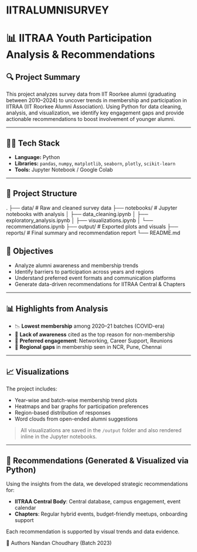 # IITRALUMNISURVEY
# 📊 IITRAA Youth Participation Analysis & Recommendations

## 🔍 Project Summary

This project analyzes survey data from IIT Roorkee alumni (graduating between 2010–2024) to uncover trends in membership and participation in IITRAA (IIT Roorkee Alumni Association). Using Python for data cleaning, analysis, and visualization, we identify key engagement gaps and provide actionable recommendations to boost involvement of younger alumni.

---

## 👨‍💻 Tech Stack

- **Language:** Python  
- **Libraries:** `pandas`, `numpy`, `matplotlib`, `seaborn`, `plotly`, `scikit-learn`  
- **Tools:** Jupyter Notebook / Google Colab  

---

## 📁 Project Structure

.
├── data/                        # Raw and cleaned survey data
├── notebooks/                  # Jupyter notebooks with analysis
│   ├── data_cleaning.ipynb
│   ├── exploratory_analysis.ipynb
│   ├── visualizations.ipynb
│   └── recommendations.ipynb
├── output/                     # Exported plots and visuals
├── reports/                    # Final summary and recommendation report
└── README.md


## 📌 Objectives

- Analyze alumni awareness and membership trends
- Identify barriers to participation across years and regions
- Understand preferred event formats and communication platforms
- Generate data-driven recommendations for IITRAA Central & Chapters

---

## 📊 Highlights from Analysis

- 📉 **Lowest membership** among 2020–21 batches (COVID-era)
- 📡 **Lack of awareness** cited as the top reason for non-membership
- 💬 **Preferred engagement**: Networking, Career Support, Reunions
- 📍 **Regional gaps** in membership seen in NCR, Pune, Chennai

---

## 📈 Visualizations

The project includes:

- Year-wise and batch-wise membership trend plots
- Heatmaps and bar graphs for participation preferences
- Region-based distribution of responses
- Word clouds from open-ended alumni suggestions

> All visualizations are saved in the `/output` folder and also rendered inline in the Jupyter notebooks.

---

## 🤖 Recommendations (Generated & Visualized via Python)

Using the insights from the data, we developed strategic recommendations for:

- **IITRAA Central Body**: Central database, campus engagement, event calendar
- **Chapters**: Regular hybrid events, budget-friendly meetups, onboarding support

Each recommendation is supported by visual trends and data evidence.


📢 Authors
Nandan Choudhary (Batch 2023)
